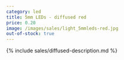 ```yaml
---
category: led
title: 5mm LEDs - diffused red
price: 0.20
image: /images/sales/light_5mmleds-red.jpg
out-of-stock: true
---
```

{% include sales/diffused-description.md %}
